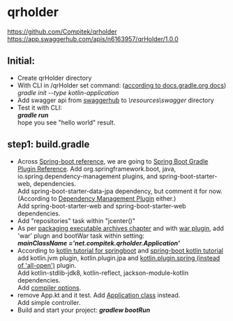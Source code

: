 # qrholder
https://github.com/Compitek/qrholder
https://app.swaggerhub.com/apis/n6163957/qrHolder/1.0.0

<h2>Initial:</h2>
<ul>
<li>Create qrHolder directory
<li> With CLI in /qrHolder set command:
(<a href="https://docs.gradle.org/current/userguide/build_init_plugin.html#sec:kotlinapplication_">according to docs.gradle.org docs</a>)
<br>
<i>
gradle init --type kotlin-application
</i>
<li> Add swagger api from <a href="https://app.swaggerhub.com/apis/n6163957/qrHolder/1.0.0">swaggerhub</a> to <i>\resources\swagger</i> directory
<li> Test it with CLI:<br>
<b><i>
gradle run
</i></b>
<br>
hope you see "hello world" result.
</ul>
<h2>step1: build.gradle</h2>
<ul>
<li>Across <a href="https://docs.spring.io/spring-boot/docs/2.1.3.RELEASE/reference/htmlsingle/#using-boot-gradle">Spring-boot reference</a>, 
we are going to 
<a href="https://docs.spring.io/spring-boot/docs/2.1.3.RELEASE/gradle-plugin/reference/html/">
Spring Boot Gradle Plugin Reference</a>.
Add org.springframework.boot, java, io.spring.dependency-management plugins, 
and spring-boot-starter-web, dependencies.<br>
Add spring-boot-starter-data-jpa  dependency, but comment it for now. 
(According to <a href="https://docs.spring.io/dependency-management-plugin/docs/current-SNAPSHOT/reference/html/">Dependency Management Plugin</a> either.)
<br>Add spring-boot-starter-web and spring-boot-starter-web dependencies.
<li>Add "repositories" task within "jcenter()" 
<br>
<li>As per <a href="https://docs.spring.io/spring-boot/docs/2.1.3.RELEASE/gradle-plugin/reference/html/#packaging-executable">packaging executable archives chapter</a>
 and with <a href="https://docs.gradle.org/current/userguide/war_plugin.html">war plugin</a>, add 'war' plugn and bootWar task within setting: 
 <br><i><b> 
 mainClassName ='net.compitek.qrholder.Application' 
</b></i>
 
<li>According to <a href="https://kotlinlang.org/docs/tutorials/spring-boot-restful.html">kotlin tutorial for springboot</a> and 
<a href="https://spring.io/guides/tutorials/spring-boot-kotlin/">spring-boot kotlin tutorial</a>  add kotlin.jvm plugin, kotlin.plugin.jpa and 
<a href="https://kotlinlang.org/docs/reference/compiler-plugins.html#spring-support">kotlin.plugin.spring  (instead of 'all-open')</a> plugin.<br>
Add kotlin-stdlib-jdk8, kotlin-reflect, jackson-module-kotlin dependencies.<br>
Add <a href="https://spring.io/guides/tutorials/spring-boot-kotlin/#_compiler_options">compiler options</a>.
<li> remove App.kt and it test. Add <a href="https://kotlinlang.org/docs/tutorials/spring-boot-restful.html#creating-the-application-class">Application class</a> instead. 
<br>Add simple controller.

<li>Build and start your project:
 <i><b> 
  gradlew bootRun
 </b></i>
 
